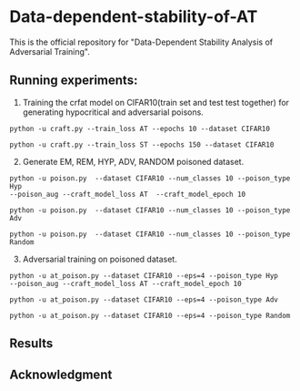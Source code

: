 # Data-dependent-stability-of-AT
This is the official repository for "Data-Dependent Stability Analysis of Adversarial Training".  
## Running experiments:  
1. Training the crfat model on CIFAR10(train set and test test together) for generating hypocritical and adversarial poisons.  
  ```
  python -u craft.py --train_loss AT --epochs 10 --dataset CIFAR10
  ```     
  ```
  python -u craft.py --train_loss ST --epochs 150 --dataset CIFAR10
  ```
2. Generate EM, REM, HYP, ADV, RANDOM poisoned dataset.  
  ```
  python -u poison.py  --dataset CIFAR10 --num_classes 10 --poison_type Hyp   
  --poison_aug --craft_model_loss AT  --craft_model_epoch 10
  ```    
  ```
  python -u poison.py  --dataset CIFAR10 --num_classes 10 --poison_type Adv
  ```      
  ```
  python -u poison.py  --dataset CIFAR10 --num_classes 10 --poison_type Random
  ```         
3. Adversarial training on poisoned dataset.    
  ```
  python -u at_poison.py --dataset CIFAR10 --eps=4 --poison_type Hyp   
  --poison_aug --craft_model_loss AT --craft_model_epoch 10
  ```    
  ```
  python -u at_poison.py --dataset CIFAR10 --eps=4 --poison_type Adv
  ```   
  ```
  python -u at_poison.py --dataset CIFAR10 --eps=4 --poison_type Random
  ```      

## Results
## Acknowledgment
